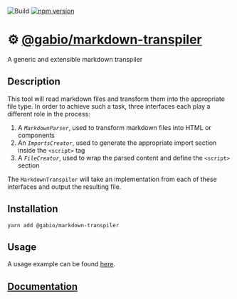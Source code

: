 ![Build](https://github.com/vigenere23/gabio-markdown-transpiler/workflows/Build/badge.svg)
[![npm version](https://badge.fury.io/js/%40gabio%2Fmarkdown-transpiler.svg)](https://badge.fury.io/js/%40gabio%2Fmarkdown-transpiler)

# ⚙️ [@gabio/markdown-transpiler](https://www.npmjs.com/package/@gabio/markdown-transpiler)

A generic and extensible markdown transpiler

## Description

This tool will read markdown files and transform them into the appropriate file type. In order to achieve such a task, three interfaces each play a different role in the process:

1. A _`MarkdownParser`_, used to transform markdown files into HTML or components
2. An _`ImportsCreator`_, used to generate the appropriate import section inside the `<script>` tag
3. A _`FileCreator`_, used to wrap the parsed content and define the `<script>` section

The `MarkdownTranspiler` will take an implementation from each of these interfaces and output the resulting file.

## Installation

```
yarn add @gabio/markdown-transpiler
```

## Usage

A usage example can be found [here](https://github.com/vigenere23/gabio-markdown-transpiler/tree/master/example).

## [Documentation](https://vigenere23.github.io/gabio-markdown-transpiler)
